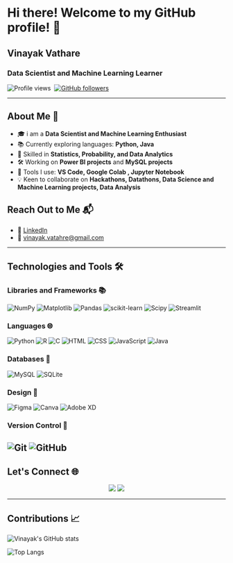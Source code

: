 # Hi there! Welcome to my GitHub profile! 👋

## Vinayak Vathare

### Data Scientist and Machine Learning Learner

![Profile views](https://komarev.com/ghpvc/?username=vatharevinayak&color=blue)&nbsp;
[![GitHub followers](https://img.shields.io/github/followers/vatharevinayak?label=Follow&style=social)](https://github.com/vatharevinayak)&nbsp;

---

## About Me 🌟
- 🎓 i am a **Data Scientist and Machine Learning Enthusiast**
- 📚 Currently exploring languages: **Python, Java**
- 💼 Skilled in **Statistics, Probability, and Data Analytics**
- 🛠 Working on **Power BI projects** and **MySQL projects**
- 🔧 Tools I use: **VS Code, Google Colab , Jupyter Notebook**
- 💡 Keen to collaborate on **Hackathons, Datathons, Data Science and Machine Learning projects, Data Analysis**

## Reach Out to Me 📬
- 🔗 [LinkedIn](https://www.linkedin.com/in/vinayak-vathare-4bb135279/)
- 📧 vinayak.vatahre@gmail.com

---

## Technologies and Tools 🛠

### Libraries and Frameworks 📚
![NumPy](https://img.shields.io/badge/numpy-%23013243.svg?style=for-the-badge&logo=numpy&logoColor=white)
![Matplotlib](https://img.shields.io/badge/Matplotlib-%23ffffff.svg?style=for-the-badge&logo=Matplotlib&logoColor=black)
![Pandas](https://img.shields.io/badge/pandas-%23150458.svg?style=for-the-badge&logo=pandas&logoColor=white)
![scikit-learn](https://img.shields.io/badge/scikit--learn-%23F7931E.svg?style=for-the-badge&logo=scikit-learn&logoColor=white)
![Scipy](https://img.shields.io/badge/SciPy-%230C55A5.svg?style=for-the-badge&logo=scipy&logoColor=%white) 
![Streamlit](https://img.shields.io/badge/Streamlit-%23FF4B4B.svg?style=for-the-badge&logo=streamlit&logoColor=white)


### Languages 🌐
![Python](https://img.shields.io/badge/python-3670A0?style=for-the-badge&logo=python&logoColor=ffdd54)
![R](https://img.shields.io/badge/r-%23276DC3.svg?style=for-the-badge&logo=r&logoColor=white) 
![C](https://img.shields.io/badge/c-%2300599C.svg?style=for-the-badge&logo=c&logoColor=white)
![HTML](https://img.shields.io/badge/html5-%23E34F26.svg?style=for-the-badge&logo=html5&logoColor=white)
![CSS](https://img.shields.io/badge/css3-%231572B6.svg?style=for-the-badge&logo=css3&logoColor=white)
![JavaScript](https://img.shields.io/badge/javascript-%23323330.svg?style=for-the-badge&logo=javascript&logoColor=%23F7DF1E)
![Java](https://img.shields.io/badge/shell_script-%23121011.svg?style=for-the-badge&logo=java&logoColor=white)

### Databases 💾
 ![MySQL](https://img.shields.io/badge/mysql-4479A1.svg?style=for-the-badge&logo=mysql&logoColor=ffcd34) 
 ![SQLite](https://img.shields.io/badge/sqlite-%2307405e.svg?style=for-the-badge&logo=sqlite&logoColor=white)

### Design 🎨
![Figma](https://img.shields.io/badge/figma-%23F24E1E.svg?style=for-the-badge&logo=figma&logoColor=white) 
![Canva](https://img.shields.io/badge/Canva-%2300C4CC.svg?style=for-the-badge&logo=Canva&logoColor=white)
![Adobe XD](https://img.shields.io/badge/Adobe%20XD-FF61F6?style=for-the-badge&logo=adobexd&logoColor=white)

### Version Control 📂
![Git](https://img.shields.io/badge/git-%23F05033.svg?style=for-the-badge&logo=git&logoColor=white) 
![GitHub](https://img.shields.io/badge/github-%23121011.svg?style=for-the-badge&logo=github&logoColor=white)
---

## Let's Connect 🌐

<div align="center">
    <a href="https://www.linkedin.com/in/vinayak-vathare-4bb135279/">
        <img src="https://img.shields.io/badge/LinkedIn-%230077B5.svg?&style=for-the-badge&logo=linkedin&logoColor=white"></a>
    <a href="mailto:vinayak.vatahre@gmail.com">
        <img src="https://img.shields.io/badge/Email-D14836?style=for-the-badge&logo=gmail&logoColor=white"></a>
</div>

---

## Contributions 📈

![Vinayak's GitHub stats](https://github-readme-stats.vercel.app/api?username=vatharevinayak&show_icons=true&theme=radical)

![Top Langs](https://github-readme-stats.vercel.app/api/top-langs/?username=vatharevinayak&layout=compact&theme=radical)
<!---
VathareVinayak/VathareVinayak is a ✨ special ✨ repository because its `README.md` (this file) appears on your GitHub profile.
You can click the Preview link to take a look at your changes.
--->
